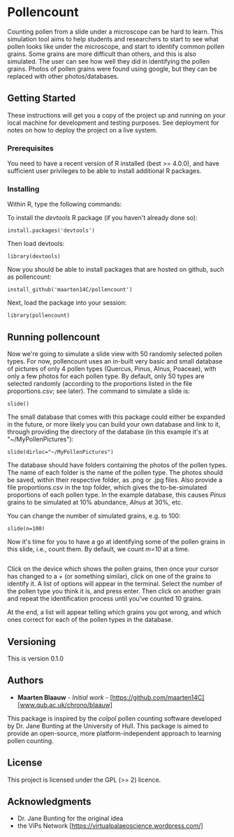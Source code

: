 # Pollencount

Counting pollen from a slide under a microscope can be hard to learn. This simulation tool aims to help students and researchers to start to see what pollen looks like under the microscope, and start to identify common pollen grains. Some grains are more difficult than others, and this is also simulated. The user can see how well they did in identifying the pollen grains. Photos of pollen grains were found using google, but they can be replaced with other photos/databases.

## Getting Started

These instructions will get you a copy of the project up and running on your local machine for development and testing purposes. See deployment for notes on how to deploy the project on a live system.

### Prerequisites

You need to have a recent version of R installed (best >= 4.0.0), and have sufficient user privileges to be able to install additional R packages. 

### Installing

Within R, type the following commands:

To install the *devtools* R package (if you haven't already done so):
```
install.packages('devtools')
```

Then load devtools:
```
library(devtools)
```

Now you should be able to install packages that are hosted on github, such as pollencount:
```
install_github('maarten14C/pollencount')
```

Next, load the package into your session:
```
library(pollencount)
```

## Running pollencount

Now we're going to simulate a slide view with 50 randomly selected pollen types. For now, pollencount uses an in-built very basic and small database of pictures of only 4 pollen types (Quercus, Pinus, Alnus, Poaceae), with only a few photos for each pollen type. By default, only 50 types are selected randomly (according to the proportions listed in the file proportions.csv; see later). The command to simulate a slide is:

```
slide()
```

The small database that comes with this package could either be expanded in the future, or more likely you can build your own database and link to it, through providing the directory of the database (in this example it's at "~/MyPollenPictures"):
```
slide(dirloc="~/MyPollenPictures")
```
The database should have folders containing the photos of the pollen types. The name of each folder is the name of the pollen type. The photos should be saved, within their respective folder, as .png or .jpg files. Also provide a file proportions.csv in the top folder, which gives the to-be-simulated proportions of each pollen type. In the example database, this causes *Pinus* grains to be simulated at 10% abundance, *Alnus* at 30%, etc. 

You can change the number of simulated grains, e.g. to 100:
```
slide(n=100)
```

Now it's time for you to have a go at identifying some of the pollen grains in this slide, i.e., count them. By default, we count *m=10* at a time.
```count()
```

Click on the device which shows the pollen grains, then once your cursor has changed to a + (or something similar), click on one of the grains to identify it. A list of options will appear in the terminal. Select the number of the pollen type you think it is, and press enter. Then click on another grain and repeat the identification process until you've counted 10 grains. 

At the end, a list will appear telling which grains you got wrong, and which ones correct for each of the pollen types in the database.



## Versioning

This is version 0.1.0

## Authors

* **Maarten Blaauw** - *Initial work* - [https://github.com/maarten14C] [www.qub.ac.uk/chrono/blaauw]

This package is inspired by the *colpol* pollen counting software developed by Dr. Jane Bunting at the University of Hull. This package is aimed to provide an open-source, more platform-independent approach to learning pollen counting. 

## License

This project is licensed under the GPL (>= 2) licence.

## Acknowledgments

* Dr. Jane Bunting for the original idea
* the ViPs Network [https://virtualpalaeoscience.wordpress.com/] 
